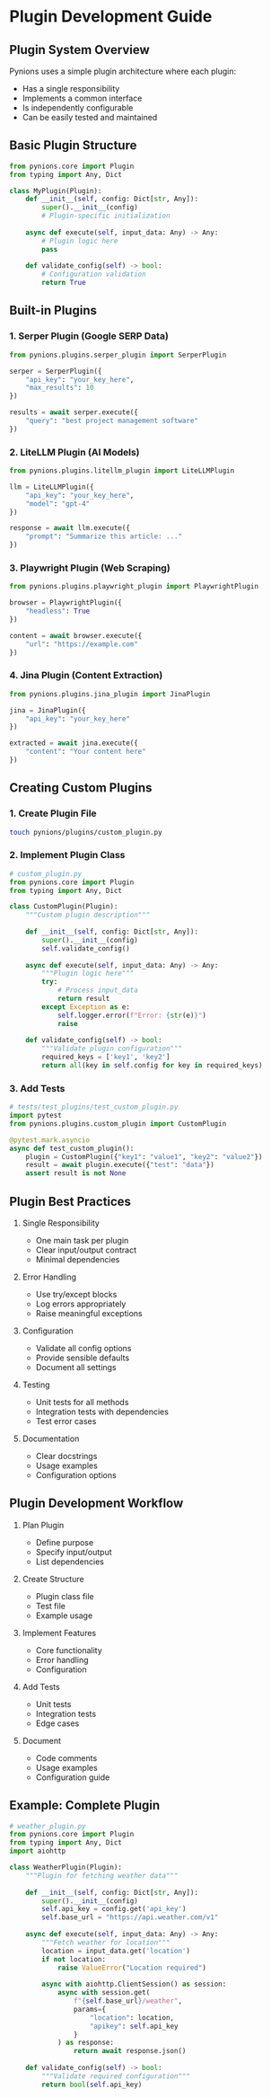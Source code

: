 # Plugin Development Guide

## Plugin System Overview

Pynions uses a simple plugin architecture where each plugin:
- Has a single responsibility
- Implements a common interface
- Is independently configurable
- Can be easily tested and maintained

## Basic Plugin Structure

```python
from pynions.core import Plugin
from typing import Any, Dict

class MyPlugin(Plugin):
    def __init__(self, config: Dict[str, Any]):
        super().__init__(config)
        # Plugin-specific initialization
        
    async def execute(self, input_data: Any) -> Any:
        # Plugin logic here
        pass
        
    def validate_config(self) -> bool:
        # Configuration validation
        return True
```

## Built-in Plugins

### 1. Serper Plugin (Google SERP Data)
```python
from pynions.plugins.serper_plugin import SerperPlugin

serper = SerperPlugin({
    "api_key": "your_key_here",
    "max_results": 10
})

results = await serper.execute({
    "query": "best project management software"
})
```

### 2. LiteLLM Plugin (AI Models)
```python
from pynions.plugins.litellm_plugin import LiteLLMPlugin

llm = LiteLLMPlugin({
    "api_key": "your_key_here",
    "model": "gpt-4"
})

response = await llm.execute({
    "prompt": "Summarize this article: ..."
})
```

### 3. Playwright Plugin (Web Scraping)
```python
from pynions.plugins.playwright_plugin import PlaywrightPlugin

browser = PlaywrightPlugin({
    "headless": True
})

content = await browser.execute({
    "url": "https://example.com"
})
```

### 4. Jina Plugin (Content Extraction)
```python
from pynions.plugins.jina_plugin import JinaPlugin

jina = JinaPlugin({
    "api_key": "your_key_here"
})

extracted = await jina.execute({
    "content": "Your content here"
})
```

## Creating Custom Plugins

### 1. Create Plugin File
```bash
touch pynions/plugins/custom_plugin.py
```

### 2. Implement Plugin Class
```python
# custom_plugin.py
from pynions.core import Plugin
from typing import Any, Dict

class CustomPlugin(Plugin):
    """Custom plugin description"""
    
    def __init__(self, config: Dict[str, Any]):
        super().__init__(config)
        self.validate_config()
        
    async def execute(self, input_data: Any) -> Any:
        """Plugin logic here"""
        try:
            # Process input_data
            return result
        except Exception as e:
            self.logger.error(f"Error: {str(e)}")
            raise
            
    def validate_config(self) -> bool:
        """Validate plugin configuration"""
        required_keys = ['key1', 'key2']
        return all(key in self.config for key in required_keys)
```

### 3. Add Tests
```python
# tests/test_plugins/test_custom_plugin.py
import pytest
from pynions.plugins.custom_plugin import CustomPlugin

@pytest.mark.asyncio
async def test_custom_plugin():
    plugin = CustomPlugin({"key1": "value1", "key2": "value2"})
    result = await plugin.execute({"test": "data"})
    assert result is not None
```

## Plugin Best Practices

1. Single Responsibility
   - One main task per plugin
   - Clear input/output contract
   - Minimal dependencies

2. Error Handling
   - Use try/except blocks
   - Log errors appropriately
   - Raise meaningful exceptions

3. Configuration
   - Validate all config options
   - Provide sensible defaults
   - Document all settings

4. Testing
   - Unit tests for all methods
   - Integration tests with dependencies
   - Test error cases

5. Documentation
   - Clear docstrings
   - Usage examples
   - Configuration options

## Plugin Development Workflow

1. Plan Plugin
   - Define purpose
   - Specify input/output
   - List dependencies

2. Create Structure
   - Plugin class file
   - Test file
   - Example usage

3. Implement Features
   - Core functionality
   - Error handling
   - Configuration

4. Add Tests
   - Unit tests
   - Integration tests
   - Edge cases

5. Document
   - Code comments
   - Usage examples
   - Configuration guide

## Example: Complete Plugin

```python
# weather_plugin.py
from pynions.core import Plugin
from typing import Any, Dict
import aiohttp

class WeatherPlugin(Plugin):
    """Plugin for fetching weather data"""
    
    def __init__(self, config: Dict[str, Any]):
        super().__init__(config)
        self.api_key = config.get('api_key')
        self.base_url = "https://api.weather.com/v1"
        
    async def execute(self, input_data: Any) -> Any:
        """Fetch weather for location"""
        location = input_data.get('location')
        if not location:
            raise ValueError("Location required")
            
        async with aiohttp.ClientSession() as session:
            async with session.get(
                f"{self.base_url}/weather",
                params={
                    "location": location,
                    "apikey": self.api_key
                }
            ) as response:
                return await response.json()
                
    def validate_config(self) -> bool:
        """Validate required configuration"""
        return bool(self.api_key)
```